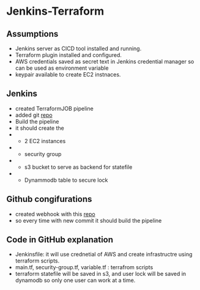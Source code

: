 # Jenkins-Terraform

## Assumptions
* Jenkins server as CICD tool installed and running.
* Terraform plugin installed and configured.
* AWS credentials saved as secret text in Jenkins credential manager so can be used as environment variable
* keypair available to create EC2 instnaces. 

## Jenkins
* created TerraformJOB pipeline
* added git [repo](https://github.com/kasturenishant/Jenkins-Terraform) 
* Build the pipeline
* it should create the 
* * 2 EC2 instances 
* * security group 
* * s3 bucket to serve as backend for statefile
* * Dynammodb table to secure lock

## Github congifurations
* created webhook with this [repo](https://github.com/kasturenishant/Jenkins-Terraform)
* so every time with new commit it should build the pipeline

## Code in GitHub explanation
* Jenkinsfile: it will use crednetial of AWS and create infrastructre using terraform scripts.
* main.tf, security-group.tf, variable.tf : terrafrom scripts
* terraform statefile will be saved in s3, and user lock will be saved in dynamodb so only one user can work at a time.
